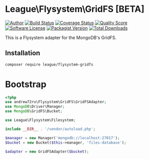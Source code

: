 # League\Flysystem\GridFS [BETA]

[![Author](http://img.shields.io/badge/author-@frankdejonge-blue.svg?style=flat-square)](https://twitter.com/frankdejonge)
[![Build Status](https://img.shields.io/travis/thephpleague/flysystem-gridfs/master.svg?style=flat-square)](https://travis-ci.org/thephpleague/flysystem-gridfs)
[![Coverage Status](https://img.shields.io/scrutinizer/coverage/g/thephpleague/flysystem-gridfs.svg?style=flat-square)](https://scrutinizer-ci.com/g/thephpleague/flysystem-gridfs)
[![Quality Score](https://img.shields.io/scrutinizer/g/thephpleague/flysystem-gridfs.svg?style=flat-square)](https://scrutinizer-ci.com/g/thephpleague/flysystem-gridfs)
[![Software License](https://img.shields.io/badge/license-MIT-brightgreen.svg?style=flat-square)](LICENSE)
[![Packagist Version](https://img.shields.io/packagist/v/league/flysystem-gridfs.svg?style=flat-square)](https://packagist.org/packages/league/flysystem-gridfs)
[![Total Downloads](https://img.shields.io/packagist/dt/league/flysystem-gridfs.svg?style=flat-square)](https://packagist.org/packages/league/flysystem-gridfs)

This is a Flysystem adapter for the MongoDB's GridFS.

## Installation

```bash
composer require league/flysystem-gridfs
```

# Bootstrap

``` php
<?php
use andrew72ru\Flysystem\GridFS\GridFSAdapter;
use MongoDB\Driver\Manager;
use MongoDB\GridFS\Bucket;

use League\Flysystem\Filesystem;

include __DIR__ . '/vendor/autoload.php';

$manager = new Manager('mongodb://localhost:27017');
$bucket = new Bucket($this->manager, 'files-database');

$adapter = new GridFSAdapter($bucket);
```
